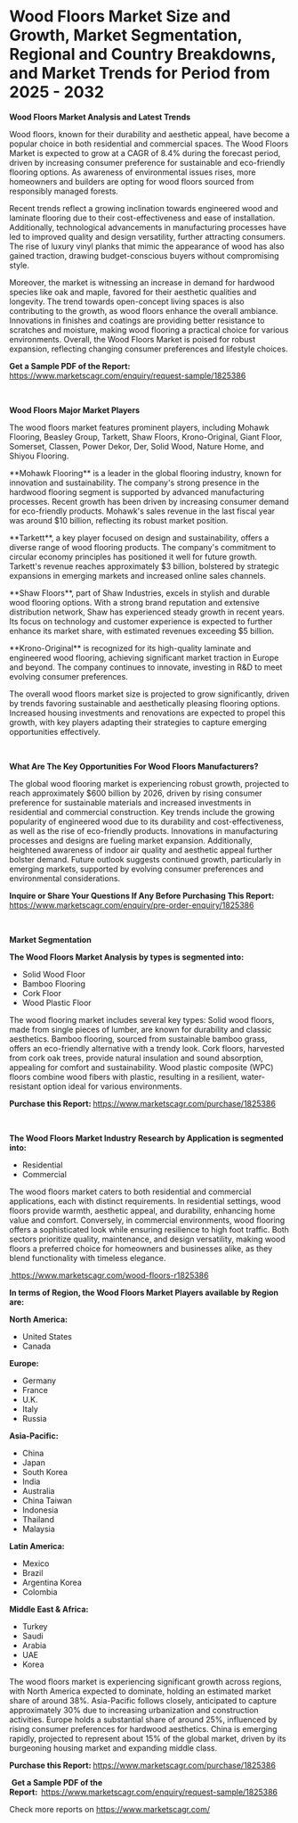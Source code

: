 <p><h1>Wood Floors Market Size and Growth, Market Segmentation, Regional and Country Breakdowns, and Market Trends for Period from 2025 -  2032</h1></p><p><strong>Wood Floors Market Analysis and Latest Trends</strong></p>
<p><p>Wood floors, known for their durability and aesthetic appeal, have become a popular choice in both residential and commercial spaces. The Wood Floors Market is expected to grow at a CAGR of 8.4% during the forecast period, driven by increasing consumer preference for sustainable and eco-friendly flooring options. As awareness of environmental issues rises, more homeowners and builders are opting for wood floors sourced from responsibly managed forests.</p><p>Recent trends reflect a growing inclination towards engineered wood and laminate flooring due to their cost-effectiveness and ease of installation. Additionally, technological advancements in manufacturing processes have led to improved quality and design versatility, further attracting consumers. The rise of luxury vinyl planks that mimic the appearance of wood has also gained traction, drawing budget-conscious buyers without compromising style.</p><p>Moreover, the market is witnessing an increase in demand for hardwood species like oak and maple, favored for their aesthetic qualities and longevity. The trend towards open-concept living spaces is also contributing to the growth, as wood floors enhance the overall ambiance. Innovations in finishes and coatings are providing better resistance to scratches and moisture, making wood flooring a practical choice for various environments. Overall, the Wood Floors Market is poised for robust expansion, reflecting changing consumer preferences and lifestyle choices.</p></p>
<p><strong>Get a Sample PDF of the Report:&nbsp;</strong> <a href="https://www.marketscagr.com/enquiry/request-sample/1825386?utm_campaign=1848&utm_medium=2&utm_source=Github&utm_content=ia&utm_term=07022025&utm_id=wood-floors">https://www.marketscagr.com/enquiry/request-sample/1825386</a></p>
<p>&nbsp;</p>
<p><strong>Wood Floors Major Market Players</strong></p>
<p><p>The wood floors market features prominent players, including Mohawk Flooring, Beasley Group, Tarkett, Shaw Floors, Krono-Original, Giant Floor, Somerset, Classen, Power Dekor, Der, Solid Wood, Nature Home, and Shiyou Flooring. </p><p>**Mohawk Flooring** is a leader in the global flooring industry, known for innovation and sustainability. The company's strong presence in the hardwood flooring segment is supported by advanced manufacturing processes. Recent growth has been driven by increasing consumer demand for eco-friendly products. Mohawk's sales revenue in the last fiscal year was around $10 billion, reflecting its robust market position.</p><p>**Tarkett**, a key player focused on design and sustainability, offers a diverse range of wood flooring products. The company's commitment to circular economy principles has positioned it well for future growth. Tarkett's revenue reaches approximately $3 billion, bolstered by strategic expansions in emerging markets and increased online sales channels.</p><p>**Shaw Floors**, part of Shaw Industries, excels in stylish and durable wood flooring options. With a strong brand reputation and extensive distribution network, Shaw has experienced steady growth in recent years. Its focus on technology and customer experience is expected to further enhance its market share, with estimated revenues exceeding $5 billion.</p><p>**Krono-Original** is recognized for its high-quality laminate and engineered wood flooring, achieving significant market traction in Europe and beyond. The company continues to innovate, investing in R&D to meet evolving consumer preferences.</p><p>The overall wood floors market size is projected to grow significantly, driven by trends favoring sustainable and aesthetically pleasing flooring options. Increased housing investments and renovations are expected to propel this growth, with key players adapting their strategies to capture emerging opportunities effectively.</p></p>
<p>&nbsp;</p>
<p><strong>What Are The Key Opportunities For Wood Floors Manufacturers?</strong></p>
<p><p>The global wood flooring market is experiencing robust growth, projected to reach approximately $600 billion by 2026, driven by rising consumer preference for sustainable materials and increased investments in residential and commercial construction. Key trends include the growing popularity of engineered wood due to its durability and cost-effectiveness, as well as the rise of eco-friendly products. Innovations in manufacturing processes and designs are fueling market expansion. Additionally, heightened awareness of indoor air quality and aesthetic appeal further bolster demand. Future outlook suggests continued growth, particularly in emerging markets, supported by evolving consumer preferences and environmental considerations.</p></p>
<p><strong>Inquire or Share Your Questions If Any Before Purchasing This Report:</strong> <a href="https://www.marketscagr.com/enquiry/pre-order-enquiry/1825386?utm_campaign=1848&utm_medium=2&utm_source=Github&utm_content=ia&utm_term=07022025&utm_id=wood-floors">https://www.marketscagr.com/enquiry/pre-order-enquiry/1825386</a></p>
<p>&nbsp;</p>
<p><strong>Market Segmentation</strong></p>
<p><strong>The Wood Floors Market Analysis by types is segmented into:</strong></p>
<p><ul><li>Solid Wood Floor</li><li>Bamboo Flooring</li><li>Cork Floor</li><li>Wood Plastic Floor</li></ul></p>
<p><p>The wood flooring market includes several key types: Solid wood floors, made from single pieces of lumber, are known for durability and classic aesthetics. Bamboo flooring, sourced from sustainable bamboo grass, offers an eco-friendly alternative with a trendy look. Cork floors, harvested from cork oak trees, provide natural insulation and sound absorption, appealing for comfort and sustainability. Wood plastic composite (WPC) floors combine wood fibers with plastic, resulting in a resilient, water-resistant option ideal for various environments.</p></p>
<p><strong>Purchase this Report:&nbsp;</strong><a href="https://www.marketscagr.com/purchase/1825386?utm_campaign=1848&utm_medium=2&utm_source=Github&utm_content=ia&utm_term=07022025&utm_id=wood-floors">https://www.marketscagr.com/purchase/1825386</a></p>
<p>&nbsp;</p>
<p><strong>The Wood Floors Market Industry Research by Application is segmented into:</strong></p>
<p><ul><li>Residential</li><li>Commercial</li></ul></p>
<p><p>The wood floors market caters to both residential and commercial applications, each with distinct requirements. In residential settings, wood floors provide warmth, aesthetic appeal, and durability, enhancing home value and comfort. Conversely, in commercial environments, wood flooring offers a sophisticated look while ensuring resilience to high foot traffic. Both sectors prioritize quality, maintenance, and design versatility, making wood floors a preferred choice for homeowners and businesses alike, as they blend functionality with timeless elegance.</p></p>
<p><a href="https://www.marketscagr.com/wood-floors-r1825386?utm_campaign=1848&utm_medium=2&utm_source=Github&utm_content=ia&utm_term=07022025&utm_id=wood-floors">&nbsp;https://www.marketscagr.com/wood-floors-r1825386</a></p>
<p><strong>In terms of Region, the Wood Floors Market Players available by Region are:</strong></p>
<p>
    <p> <strong> North America: </strong>
        <ul>
            <li>United States</li>
            <li>Canada</li>
        </ul>
        </p> 
    <p> <strong> Europe: </strong>
        <ul>
            <li>Germany</li>
            <li>France</li>
            <li>U.K.</li>
            <li>Italy</li>
            <li>Russia</li>
        </ul>
        </p> 
    <p> <strong> Asia-Pacific: </strong>
        <ul>
            <li>China</li>
            <li>Japan</li>
            <li>South Korea</li>
            <li>India</li>
            <li>Australia</li>
            <li>China Taiwan</li>
            <li>Indonesia</li>
            <li>Thailand</li>
            <li>Malaysia</li>
        </ul>
        </p> 
    <p> <strong> Latin America: </strong>
        <ul>
            <li>Mexico</li>
            <li>Brazil</li>
            <li>Argentina Korea</li>
            <li>Colombia</li>
        </ul>
        </p> 
    <p> <strong> Middle East & Africa: </strong>
        <ul>
            <li>Turkey</li>
            <li>Saudi</li>
            <li>Arabia</li>
            <li>UAE</li>
            <li>Korea</li>
        </ul>
    </p>
    </p>
<p><p>The wood floors market is experiencing significant growth across regions, with North America expected to dominate, holding an estimated market share of around 38%. Asia-Pacific follows closely, anticipated to capture approximately 30% due to increasing urbanization and construction activities. Europe holds a substantial share of around 25%, influenced by rising consumer preferences for hardwood aesthetics. China is emerging rapidly, projected to represent about 15% of the global market, driven by its burgeoning housing market and expanding middle class.</p></p>
<p><strong>Purchase this Report: </strong><a href="https://www.marketscagr.com/purchase/1825386?utm_campaign=1848&utm_medium=2&utm_source=Github&utm_content=ia&utm_term=07022025&utm_id=wood-floors">https://www.marketscagr.com/purchase/1825386</a></p>
<p>&nbsp;<strong>Get a Sample PDF of the Report:&nbsp;&nbsp;</strong><a href="https://www.marketscagr.com/enquiry/request-sample/1825386?utm_campaign=1848&utm_medium=2&utm_source=Github&utm_content=ia&utm_term=07022025&utm_id=wood-floors">https://www.marketscagr.com/enquiry/request-sample/1825386</a></p>
<p><strong></strong></p>
<p>Check more reports on <a href="https://www.marketscagr.com/?utm_campaign=1848&utm_medium=2&utm_source=Github&utm_content=ia&utm_term=07022025&utm_id=wood-floors">https://www.marketscagr.com/</a></p>